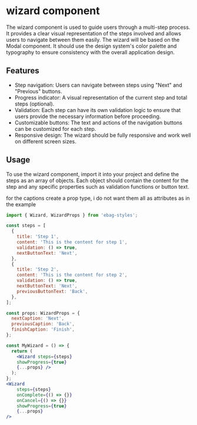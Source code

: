 # wizard component
The wizard component is used to guide users through a multi-step process. It provides a clear visual representation of the steps involved and allows users to navigate between them easily.
The wizard will be based on the Modal component. It should use the design system's color palette and typography to ensure consistency with the overall application design.
## Features
- Step navigation: Users can navigate between steps using "Next" and "Previous" buttons.
- Progress indicator: A visual representation of the current step and total steps (optional).
- Validation: Each step can have its own validation logic to ensure that users provide the necessary information before proceeding.
- Customizable buttons: The text and actions of the navigation buttons can be customized for each step.
- Responsive design: The wizard should be fully responsive and work well on different screen sizes.
## Usage
To use the wizard component, import it into your project and define the steps as an array of objects. Each object should contain the content for the step and any specific properties such as validation functions or button text.

for the captions create a prop type, i do not want them all as attributes as in the example
```jsx
import { Wizard, WizardProps } from 'ebag-styles';

const steps = [
  {
    title: 'Step 1',
    content: 'This is the content for step 1',
    validation: () => true,
    nextButtonText: 'Next',
  },
  {
    title: 'Step 2',
    content: 'This is the content for step 2',
    validation: () => true,
    nextButtonText: 'Next',
    previousButtonText: 'Back',
  },
];

const props: WizardProps = {
  nextCaption: 'Next',
  previousCaption: 'Back',
  finishCaption: 'Finish',
};

const MyWizard = () => {
  return (
    <Wizard steps={steps} 
    showProgress={true} 
    {...props} />
  );
};
<Wizard
    steps={steps}
    onComplete={() => {}} 
    onCancel={() => {}}
    showProgress={true}
    {...props}
/>
```